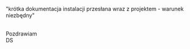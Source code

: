 "krótka dokumentacja instalacji przesłana wraz z projektem - warunek niezbędny"<br>

<br>
Pozdrawiam<br>
DS<br>
